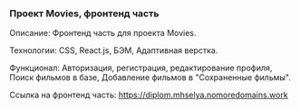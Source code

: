 ### Проект Movies, фронтенд часть

Описание: Фронтенд часть для проекта Movies.

Технологии: CSS, React.js, БЭМ, Адаптивная верстка.

Функционал: Авторизация, регистрация, редактирование профиля, Поиск фильмов в базе, Добавление фильмов в "Сохраненные фильмы".

Ссылка на фронтенд часть:
https://diplom.mhselya.nomoredomains.work
